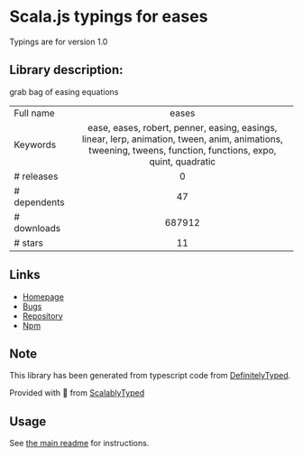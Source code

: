 
# Scala.js typings for eases

Typings are for version 1.0

## Library description:
grab bag of easing equations

|                    |                 |
| ------------------ | :-------------: |
| Full name          | eases |
| Keywords           | ease, eases, robert, penner, easing, easings, linear, lerp, animation, tween, anim, animations, tweening, tweens, function, functions, expo, quint, quadratic |
| # releases         | 0 |
| # dependents       | 47 |
| # downloads        | 687912 |
| # stars            | 11 |

## Links
- [Homepage](https://github.com/mattdesl/eases)
- [Bugs](https://github.com/mattdesl/eases/issues)
- [Repository](https://github.com/mattdesl/eases)
- [Npm](https://www.npmjs.com/package/eases)
    


## Note
This library has been generated from typescript code from [DefinitelyTyped](https://definitelytyped.org).

Provided with :purple_heart: from [ScalablyTyped](https://github.com/oyvindberg/ScalablyTyped)

## Usage
See [the main readme](../../readme.md) for instructions.


